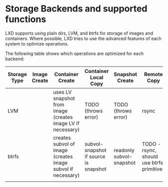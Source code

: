 # Storage Backends and supported functions

LXD supports using plain dirs, LVM, and btrfs for storage of images and containers.
Where possible, LXD tries to use the advanced features of each system to optimize operations.

The following table shows which operations are optimized for each backend:

| Storage Type | Image Create | Container Create                                            | Container Local Copy                  | Snapshot Create          | Remote Copy                               |
|--------------|--------------|-------------------------------------------------------------|---------------------------------------|--------------------------|-------------------------------------------|
| LVM          |              | uses LV snapshot from image (creates image LV if necessary) | TODO (throws error)                   | TODO (throws error)      | rsync                                     |
| btrfs        |              | creates subvol of image (creates image subvol if necessary) | subvol-snapshot if source is snapshot | readonly subvol-snapshot | TODO - rsync, should use btrfs primitives |
|              |              |                                                             |                                       |                          |                                           |

